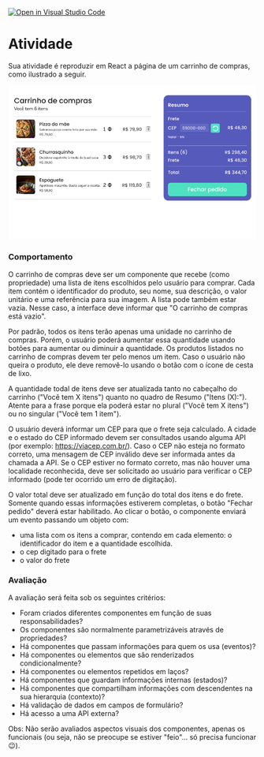 [![Open in Visual Studio Code](https://classroom.github.com/assets/open-in-vscode-c66648af7eb3fe8bc4f294546bfd86ef473780cde1dea487d3c4ff354943c9ae.svg)](https://classroom.github.com/online_ide?assignment_repo_id=10533763&assignment_repo_type=AssignmentRepo)
# Atividade

Sua atividade é reproduzir em React a página de um carrinho de compras, como ilustrado a seguir.

![Tela](./tela.png)

### Comportamento

O carrinho de compras deve ser um componente que recebe (como propriedade) uma lista de itens escolhidos pelo usuário para comprar. Cada item contém o identificador do produto, seu nome, sua descrição, o valor unitário e uma referência para sua imagem. A lista pode também estar vazia. Nesse caso, a interface deve informar que "O carrinho de compras está vazio".

Por padrão, todos os itens terão apenas uma unidade no carrinho de compras. Porém, o usuário poderá aumentar essa quantidade usando botões para aumentar ou diminuir a quantidade. Os produtos listados no carrinho de compras devem ter pelo menos um item. Caso o usuário não queira o produto, ele deve removê-lo usando o botão com o ícone de cesta de lixo.

A quantidade todal de itens deve ser atualizada tanto no cabeçalho do carrinho ("Você tem X itens") quanto no quadro de Resumo ("Itens (X):"). Atente para a frase porque ela poderá estar no plural ("Você tem X itens") ou no singular ("Você tem 1 item").

O usuário deverá informar um CEP para que o frete seja calculado. A cidade e o estado do CEP informado devem ser consultados usando alguma API (por exemplo: https://viacep.com.br/). Caso o CEP não esteja no formato correto, uma mensagem de CEP inválido deve ser informada antes da chamada a API. Se o CEP estiver no formato correto, mas não houver uma localidade reconhecida, deve ser solicitado ao usuário para verificar o CEP informado (pode ter ocorrido um erro de digitação).

O valor total deve ser atualizado em função do total dos itens e do frete. Somente quando essas informações estiverem completas, o botão "Fechar pedido" deverá estar habilitado. Ao clicar o botão, o componente enviará um evento passando um objeto com:
* uma lista com os itens a comprar, contendo em cada elemento: o identificador do item e a quantidade escolhida.
* o cep digitado para o frete
* o valor do frete

### Avaliação

A avaliação será feita sob os seguintes critérios:
* Foram criados diferentes componentes em função de suas responsabilidades?
* Os componentes são normalmente parametrizáveis através de propriedades?
* Há componentes que passam informações para quem os usa (eventos)?
* Há componentes ou elementos que são renderizados condicionalmente?
* Há componentes ou elementos repetidos em laços?
* Há componentes que guardam informações internas (estados)?
* Há componentes que compartilham informações com descendentes na sua hierarquia (contexto)?
* Há validação de dados em campos de formulário?
* Há acesso a uma API externa?

Obs: Não serão avaliados aspectos visuais dos componentes, apenas os funcionais (ou seja, não se preocupe se estiver "feio"... só precisa funcionar 😉).
